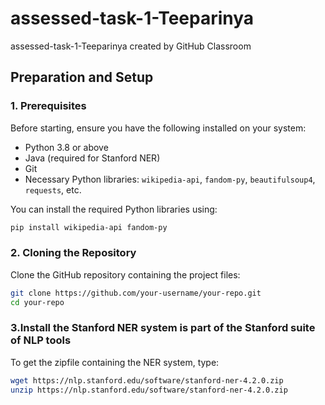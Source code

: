 # assessed-task-1-Teeparinya
assessed-task-1-Teeparinya created by GitHub Classroom

## **Preparation and Setup**

### **1. Prerequisites**
Before starting, ensure you have the following installed on your system:
- Python 3.8 or above
- Java (required for Stanford NER)
- Git
- Necessary Python libraries: `wikipedia-api`, `fandom-py`, `beautifulsoup4`, `requests`, etc.

You can install the required Python libraries using:
```bash
pip install wikipedia-api fandom-py 
```

### **2. Cloning the Repository**
Clone the GitHub repository containing the project files:
```bash
git clone https://github.com/your-username/your-repo.git
cd your-repo
```

### **3.Install the Stanford NER system is part of the Stanford suite of NLP tools**
To get the zipfile containing the NER system, type:

```bash
wget https://nlp.stanford.edu/software/stanford-ner-4.2.0.zip
unzip https://nlp.stanford.edu/software/stanford-ner-4.2.0.zip
``` 


